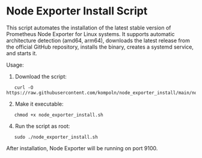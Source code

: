 Node Exporter Install Script
============================

This script automates the installation of the latest stable version of Prometheus Node Exporter for Linux systems. It supports automatic architecture detection (amd64, arm64), downloads the latest release from the official GitHub repository, installs the binary, creates a systemd service, and starts it.

Usage:
1. Download the script:
```
   curl -O https://raw.githubusercontent.com/kompoln/node_exporter_install/main/node_exporter_install.sh
```
2. Make it executable:
```
   chmod +x node_exporter_install.sh
```
4. Run the script as root:
```
   sudo ./node_exporter_install.sh
```
After installation, Node Exporter will be running on port 9100.
